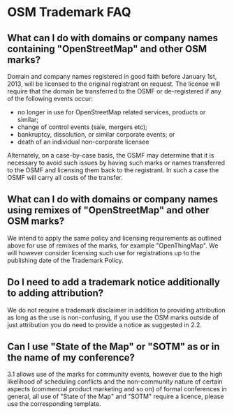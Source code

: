 # OSM Trademark FAQ

## What can I do with domains or company names containing "OpenStreetMap" and other OSM marks?
Domain and company names registered in good faith before January 1st, 2013, will be licensed to the original registrant on request. The license will require that the domain be transferred to the OSMF or de-registered if any of the following events occur:

* no longer in use for OpenStreetMap related services, products or similar;
* change of control events (sale, mergers etc);
* bankruptcy, dissolution, or similar corporate events; or
* death of an individual non-corporate licensee

Alternately, on a case-by-case basis, the OSMF may determine that it is necessary to avoid such issues by having such marks or names transferred to the OSMF and licensing them back to the registrant. In such a case the OSMF will carry all costs of the transfer.

## What can I do with domains or company names using remixes of "OpenStreetMap" and other OSM marks?

We intend to apply the same policy and licensing requirements as outlined above for use of remixes of the marks, for example "OpenThingMap". We will however consider licensing such use for registrations up to the publishing date of the Trademark Policy.

## Do I need to add a trademark notice additionally to adding attribution?

We do not require a trademark disclaimer in addition to providing attribution as long as the use is non-confusing, if you use the OSM marks outside of just attribution you do need to provide a notice as suggested in 2.2.

## Can I use "State of the Map" or "SOTM" as or in the name of my conference?

3.1 allows use of the marks for community events, however due to the high likelihood of scheduling conflicts and the non-community nature of certain aspects (commercial product marketing and so on) of formal conferences in general, all use of "State of the Map" and "SOTM" require a licence, please use the corresponding template. 
